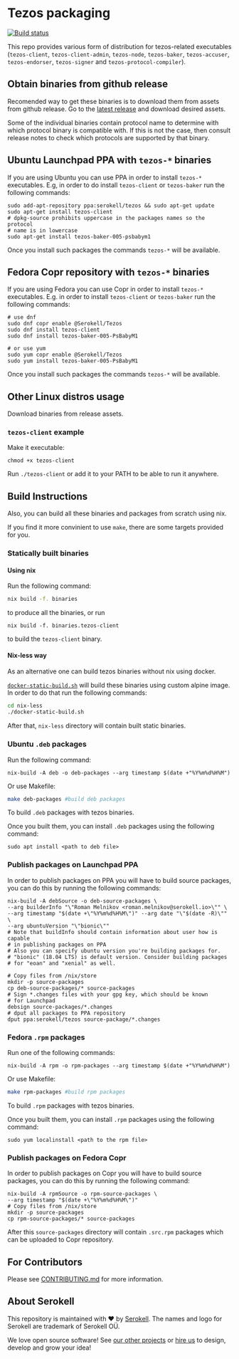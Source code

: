 <!--
   - SPDX-FileCopyrightText: 2019 TQ Tezos <https://tqtezos.com/>
   -
   - SPDX-License-Identifier: MPL-2.0
   -->

# Tezos packaging

[![Build status](https://badge.buildkite.com/e899e9e54babcd14139e3bd4381bad39b5d680e08e7b7766d4.svg?branch=master)](https://buildkite.com/serokell/tezos-packaging)

This repo provides various form of distribution for tezos-related executables
(`tezos-client`, `tezos-client-admin`, `tezos-node`, `tezos-baker`,
`tezos-accuser`, `tezos-endorser`, `tezos-signer` and `tezos-protocol-compiler`).

## Obtain binaries from github release

Recomended way to get these binaries is to download them from assets from github release.
Go to the [latest release](https://github.com/serokell/tezos-packaging/releases/latest)
and download desired assets.

Some of the individual binaries contain protocol name to determine
with which protocol binary is compatible with. If this is not the
case, then consult release notes to check which protocols are
supported by that binary.

## Ubuntu Launchpad PPA with `tezos-*` binaries

If you are using Ubuntu you can use PPA in order to install `tezos-*` executables.
E.g, in order to do install `tezos-client` or `tezos-baker` run the following commands:
```
sudo add-apt-repository ppa:serokell/tezos && sudo apt-get update
sudo apt-get install tezos-client
# dpkg-source prohibits uppercase in the packages names so the protocol
# name is in lowercase
sudo apt-get install tezos-baker-005-psbabym1
```
Once you install such packages the commands `tezos-*` will be available.

## Fedora Copr repository with `tezos-*` binaries

If you are using Fedora you can use Copr in order to install `tezos-*`
executables.
E.g. in order to install `tezos-client` or `tezos-baker` run the following commands:
```
# use dnf
sudo dnf copr enable @Serokell/Tezos
sudo dnf install tezos-client
sudo dnf install tezos-baker-005-PsBabyM1

# or use yum
sudo yum copr enable @Serokell/Tezos
sudo yum install tezos-baker-005-PsBabyM1
```
Once you install such packages the commands `tezos-*` will be available.

## Other Linux distros usage

Download binaries from release assets.

### `tezos-client` example

Make it executable:
```
chmod +x tezos-client
```

Run `./tezos-client` or add it to your PATH to be able to run it anywhere.

## Build Instructions

Also, you can build all these binaries and packages from scratch using nix.

If you find it more convinient to use `make`, there are some targets provided for you.

### Statically built binaries

#### Using nix

Run the following command:
```bash
nix build -f. binaries
```

to produce all the binaries, or run
```
nix build -f. binaries.tezos-client
```

to build the `tezos-client` binary.

#### Nix-less way

As an alternative one can build tezos binaries without nix using docker.

[`docker-static-build.sh`](nix-less/docker-static-build.sh) will build these binaries
using custom alpine image. In order to do that run the following commands:
```sh
cd nix-less
./docker-static-build.sh
```
After that, `nix-less` directory will contain built static binaries.

<a name="deb"></a>
### Ubuntu `.deb` packages

Run the following command:
```
nix-build -A deb -o deb-packages --arg timestamp $(date +"%Y%m%d%H%M")
```

Or use Makefile:
```bash
make deb-packages #build deb packages
```

To build `.deb` packages with tezos binaries.

Once you built them, you can install `.deb` packages using the following command:
```
sudo apt install <path to deb file>
```

### Publish packages on Launchpad PPA

In order to publish packages on PPA you will have to build source packages,
you can do this by running the following commands:
```
nix-build -A debSource -o deb-source-packages \
--arg builderInfo "\"Roman Melnikov <roman.melnikov@serokell.io>\"" \
--arg timestamp "$(date +\"%Y%m%d%H%M\")" --arg date "\"$(date -R)\"" \
--arg ubuntuVersion "\"bionic\""
# Note that buildInfo should contain information about user how is capable
# in publishing packages on PPA
# Also you can specify ubuntu version you're building packages for.
# "bionic" (18.04 LTS) is default version. Consider building packages
# for "eoan" and "xenial" as well.

# Copy files from /nix/store
mkdir -p source-packages
cp deb-source-packages/* source-packages
# Sign *.changes files with your gpg key, which should be known
# for Launchpad
debsign source-packages/*.changes
# dput all packages to PPA repository
dput ppa:serokell/tezos source-package/*.changes
```

### Fedora `.rpm` packages

Run one of the following commands:
```
nix-build -A rpm -o rpm-packages --arg timestamp $(date +"%Y%m%d%H%M")
```

Or use Makefile:
```bash
make rpm-packages #build rpm packages
```

To build `.rpm` packages with tezos binaries.

Once you built them, you can install `.rpm` packages using the following command:
```
sudo yum localinstall <path to the rpm file>
```

### Publish packages on Fedora Copr

In order to publish packages on Copr you will have to build source packages,
you can do this by running the following command:
```
nix-build -A rpmSource -o rpm-source-packages \
--arg timestamp "$(date +\"%Y%m%d%H%M\")"
# Copy files from /nix/store
mkdir -p source-packages
cp rpm-source-packages/* source-packages
```
After this `source-packages` directory will contain `.src.rpm` packages which
can be uploaded to Copr repository.

## For Contributors

Please see [CONTRIBUTING.md](.github/CONTRIBUTING.md) for more information.

## About Serokell

This repository is maintained with ❤️ by [Serokell](https://serokell.io/).
The names and logo for Serokell are trademark of Serokell OÜ.

We love open source software! See [our other projects](https://serokell.io/community?utm_source=github) or [hire us](https://serokell.io/hire-us?utm_source=github) to design, develop and grow your idea!
